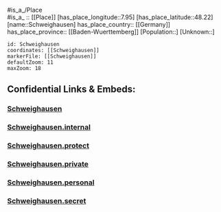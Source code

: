 ﻿---
location: [48.22,7.95] 
mapzoom: [7,12] 
mapmarker: city 
type: City
tags:
- geo/City


SpocWebEntityId: 34107
isDeleted: false
confidential: public

---
#is_a_/Place  
#is_a_ :: [[Place]] 
[has_place_longitude::7.95] 
[has_place_latitude::48.22] 
[name::Schweighausen] 
has_place_country:: [[Germany]]  
has_place_province:: [[Baden-Wuerttemberg]] 
[Population::] 
[Unknown::] 


```leaflet
id: Schweighausen
coordinates: [[Schweighausen]] 
markerFile: [[Schweighausen]] 
defaultZoom: 11 
maxZoom: 18
```


## Confidential Links & Embeds: 

### [Schweighausen](/_public/Earth/Continent/Europe/Europe~Central/Germany/Germany~West/Baden-Wuerttemberg/counties~BW/Ortenaukreis/cities~Ortenau_Kr/Seelbach/City/Schweighausen.md) 

### [Schweighausen.internal](/_internal/Earth/Continent/Europe/Europe~Central/Germany/Germany~West/Baden-Wuerttemberg/counties~BW/Ortenaukreis/cities~Ortenau_Kr/Seelbach/City/Schweighausen.internal.md) 

### [Schweighausen.protect](/_protect/Earth/Continent/Europe/Europe~Central/Germany/Germany~West/Baden-Wuerttemberg/counties~BW/Ortenaukreis/cities~Ortenau_Kr/Seelbach/City/Schweighausen.protect.md) 

### [Schweighausen.private](/_private/Earth/Continent/Europe/Europe~Central/Germany/Germany~West/Baden-Wuerttemberg/counties~BW/Ortenaukreis/cities~Ortenau_Kr/Seelbach/City/Schweighausen.private.md) 

### [Schweighausen.personal](/_personal/Earth/Continent/Europe/Europe~Central/Germany/Germany~West/Baden-Wuerttemberg/counties~BW/Ortenaukreis/cities~Ortenau_Kr/Seelbach/City/Schweighausen.personal.md) 

### [Schweighausen.secret](/_secret/Earth/Continent/Europe/Europe~Central/Germany/Germany~West/Baden-Wuerttemberg/counties~BW/Ortenaukreis/cities~Ortenau_Kr/Seelbach/City/Schweighausen.secret.md) 
